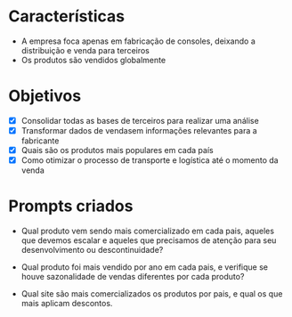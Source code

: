 # Características

- A empresa foca apenas em fabricação de consoles, deixando a distribuição e venda para terceiros
- Os produtos são vendidos globalmente

# Objetivos

- [X] Consolidar todas as bases de terceiros para realizar uma análise
- [X] Transformar dados de vendasem informações relevantes para a fabricante
- [X] Quais são os produtos mais populares em cada país
- [X] Como otimizar o processo de transporte e logística até o momento da venda

# Prompts criados

- Qual produto vem sendo mais comercializado em cada pais, aqueles que devemos escalar e aqueles que precisamos de atenção para seu desenvolvimento ou descontinuidade? <p>
- Qual produto foi mais vendido por ano em cada pais, e verifique se houve sazonalidade de vendas diferentes por cada produto? <p>
- Qual site são mais comercializados os produtos por pais, e qual os que mais aplicam descontos. <p>


